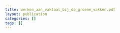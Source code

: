 ```yaml
---
title: werken_aan_vaktaal_bij_de_groene_vakken.pdf
layout: publication
categories: []
tags: []
---
```

